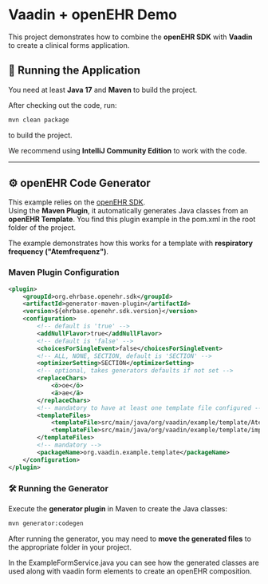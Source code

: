 # Vaadin + openEHR Demo

This project demonstrates how to combine the **openEHR SDK** with **Vaadin** to create a clinical forms application.

## 🚀 Running the Application
You need at least **Java 17** and **Maven** to build the project.  

After checking out the code, run:
```sh
mvn clean package
```
to build the project.

We recommend using **IntelliJ Community Edition** to work with the code.

---

## ⚙️ openEHR Code Generator

This example relies on the [openEHR SDK](https://github.com/ehrbase/openEHR_SDK).  
Using the **Maven Plugin**, it automatically generates Java classes from an **openEHR Template**.
You find this plugin example in the pom.xml in the root folder of the project.

The example demonstrates how this works for a template with **respiratory frequency ("Atemfrequenz")**.

### **Maven Plugin Configuration**
```xml
<plugin>
    <groupId>org.ehrbase.openehr.sdk</groupId>
    <artifactId>generator-maven-plugin</artifactId>
    <version>${ehrbase.openehr.sdk.version}</version>
    <configuration>
        <!-- default is 'true' -->
        <addNullFlavor>true</addNullFlavor>
        <!-- default is 'false' -->
        <choicesForSingleEvent>false</choicesForSingleEvent>
        <!-- ALL, NONE, SECTION, default is 'SECTION' -->
        <optimizerSetting>SECTION</optimizerSetting>
        <!-- optional, takes generators defaults if not set -->
        <replaceChars>
            <ö>oe</ö>
            <ä>ae</ä>
        </replaceChars>
        <!-- mandatory to have at least one template file configured -->
        <templateFiles>
            <templateFile>src/main/java/org/vaadin/example/template/Atemfrequenz.opt</templateFile>
            <templateFile>src/main/java/org/vaadin/example/template/implant_registry_v0.0.1.opt</templateFile>
        </templateFiles>
        <!-- mandatory -->
        <packageName>org.vaadin.example.template</packageName>
    </configuration>
</plugin>
```

### 🛠 Running the Generator
Execute the **generator plugin** in Maven to create the Java classes:
```sh
mvn generator:codegen
```
After running the generator, you may need to **move the generated files** to the appropriate folder in your project.

In the ExampleFormService.java you can see how the generated classes are used along with vaadin form elements to create an 
openEHR composition.
